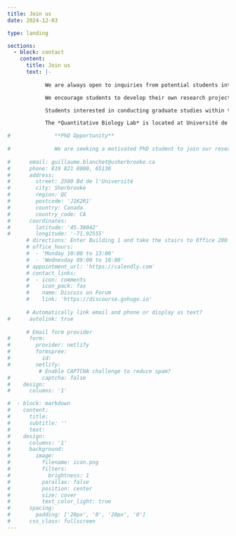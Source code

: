 ```yaml
---
title: Join us
date: 2024-12-03

type: landing

sections:
  - block: contact
    content:
      title: Join us
      text: |-
            
            We are always open to inquiries from potential students interested in pursueing graduate studies (MSc or PhD) in our group. We look for motivated students interested by statistical biology and mathematical biology with a focus on ecology and health science. As such, we expect candidates with strong skills in modeling, mathematics and programming, who are autonomous and interested in being part of a dynamic and diverse research group.

            We encourage students to develop their own research project in line with the research carried out in the group. Because science is often about thinking outside the box, we look for creative students with a strong interest in modelling biological systems across ecology and the health sciences.

            Students interested in conducting graduate studies within the *Quantitative Biology Lab* should send their CV, a copy of their transcripts and a short statement of their research interest to [guillaume.blanchet@usherbrooke.ca](mailto:guillaume.blanchet@usherbrooke.ca).

            The *Quantitative Biology Lab* is located at Université de Sherbrooke. As the group carries out research at the intersection of biology, mathematics and health science, student in the group can pursue studies in [Biology](https://www.usherbrooke.ca/biologie/futurs-etudiants/2e-et-3e-cycles-recherche), [Mathematics](https://www.usherbrooke.ca/mathematiques/futurs-etudiants/2e-et-3e-cycles-recherche) and [Health science](https://www.usherbrooke.ca/medecine/recherche/etudier-en-recherche).

#              **PhD Opportunity** 
              
#              We are seeking a motivated PhD student to join our research team in developing advanced methods for phylogenetic network analysis, with a specific focus on network consensus algorithms. Significant progress has been made in consensus tree methodologies. A consensus tree is a phylogenetic tree that synthesizes multiple phylogenetic trees, each with the same leaf labels but possibly differing topologies. These trees are often generated through bootstrapping or other sampling techniques. Traditional approaches to consensus tree construction focus primarily on topological aspects, often overlooking the importance of branch length, which captures the temporal progression of genetic mutations. However, in the context of consensus networks, very few studies have introduced relevant concepts.
              
#      email: guillaume.blanchet@usherbrooke.ca
#      phone: 819 821 8000, 65130
#      address:
#        street: 2500 Bd de l'Université
#        city: Sherbrooke
#        region: QC
#        postcode: 'J1K2R1'
#        country: Canada
#        country_code: CA
#      coordinates:
#        latitude: '45.38042'
#        longitude: '-71.92555'
      # directions: Enter Building 1 and take the stairs to Office 200 on Floor 2
      # office_hours:
      #  - 'Monday 10:00 to 13:00'
      #  - 'Wednesday 09:00 to 10:00'
      # appointment_url: 'https://calendly.com'
      # contact_links:
      #  - icon: comments
      #    icon_pack: fas
      #    name: Discuss on Forum
      #    link: 'https://discourse.gohugo.io'
    
      # Automatically link email and phone or display as text?
#      autolink: true
    
      # Email form provider
#      form:
#        provider: netlify
#        formspree:
#          id:
#        netlify:
          # Enable CAPTCHA challenge to reduce spam?
#          captcha: false
#    design:
#      columns: '1'

#  - block: markdown
#    content:
#      title:
#      subtitle: ''
#      text:
#    design:
#      columns: '1'
#      background:
#        image: 
#          filename: icon.png
#          filters:
#            brightness: 1
#          parallax: false
#          position: center
#          size: cover
#          text_color_light: true
#      spacing:
#        padding: ['20px', '0', '20px', '0']
#      css_class: fullscreen
---
```

